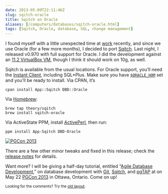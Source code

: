 ```yaml
--- 
date: 2013-05-09T22:11:46Z
slug: sqitch-oracle
title: Sqitch on Oracle
aliases: [/computers/databases/sqitch-oracle.html]
tags: [Sqitch, Oracle, database, SQL, change management]
---
```


<p>I found myself with a little unexpected time at <a href="http:/iovation.com/">work</a> recently, and since we use Oracle (for a few more months), I decided to port <a href="http://sqitch.org/">Sqitch</a>. Last night, I released v0.970 with full support for Oracle. I did the development against an <a href="https://www.oracle.com/technetwork/database/enterprise-edition/databaseappdev-vm-161299.html">11.2 VirtualBox VM</a>, though I think it should work on 10g, as well.</p>

<p>Sqitch is available from the usual locations. For Oracle support, you’ll need the <a href="https://www.oracle.com/technetwork/database/features/instant-client/index-097480.html">Instant Client</a>, including SQL*Plus. Make sure you have <a href="https://www.orafaq.com/wiki/ORACLE_HOME"><code>$ORACLE_HOM</code></a> set and you’ll be ready to install. Via CPAN, it’s</p>

<pre><code>cpan install App::Sqitch DBD::Oracle
</code></pre>

<p>Via <a href="https://brew.sh">Homebrew</a>:</p>

<pre><code>brew tap theory/sqitch
brew install sqitch-oracle
</code></pre>

<p>Via ActiveState PPM, install <a href="https://www.activestate.com/activeperl/downloads">ActivePerl</a>, then run:</p>

<pre><code>ppm install App-Sqitch DBD-Oracle
</code></pre>

<a href="https://www.pgcon.org/2013/"><img class="left" src="https://www.pgcon.org/2013/images/pgcon-220x250.png" alt="PGCon 2013" /></a>

<p>There are a few other minor tweaks and fixed in this release; check the <a href="https://metacpan.org/source/DWHEELER/App-Sqitch-0.970/Changes">release notes</a> for details.</p>

<p>Want more? I will be giving a half-day tutorial, entitled “<a href="https://www.pgcon.org/2013/schedule/events/615.en.html">Agile Database Development</a>,” on database development with <a href="https://git-scm.com/">Git</a>, <a href="http://sqitch.org/">Sqitch</a>, and <a href="https://pgtap.org/">pgTAP</a> at on May 22 <a href="https://www.pgcon.org/2013/">PGCon 2013</a> in Ottawa, Ontario. Come on up!</p>

<p class="past"><small>Looking for the comments? Try the <a rel="nofollow" href="//past.justatheory.com/computers/databases/sqitch-oracle.html">old layout</a>.</small></p>


